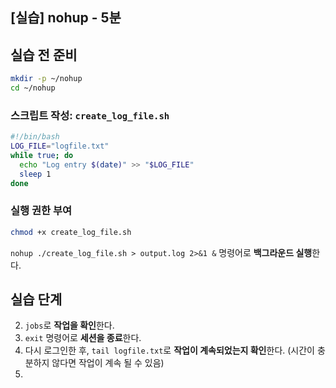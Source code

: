 
## [실습] nohup - 5분

## 실습 전 준비

```bash
mkdir -p ~/nohup
cd ~/nohup
```

### 스크립트 작성: `create_log_file.sh`

```bash
#!/bin/bash
LOG_FILE="logfile.txt"
while true; do
  echo "Log entry $(date)" >> "$LOG_FILE"
  sleep 1
done
```

### 실행 권한 부여

```bash
chmod +x create_log_file.sh
```

`nohup ./create_log_file.sh > output.log 2>&1 &` 명령어로 **백그라운드 실행**한다.

## 실습 단계


2. `jobs`로 **작업을 확인**한다.
3. `exit` 명령어로 **세션을 종료**한다.
4. 다시 로그인한 후, `tail logfile.txt`로 **작업이 계속되었는지 확인**한다. (시간이 충분하지 않다면 작업이 계속 될 수 있음)
5. 
